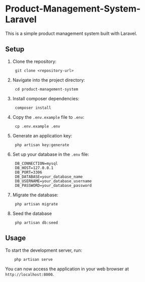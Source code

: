 # Product-Management-System-Laravel

This is a simple product management system built with Laravel.

## Setup

1. Clone the repository:

        git clone <repository-url>

2. Navigate into the project directory:

        cd product-management-system

3. Install composer dependencies:

        composer install
    
4. Copy the `.env.example` file to `.env`:

        cp .env.example .env

5. Generate an application key:

        php artisan key:generate

6. Set up your database in the `.env` file:

        DB_CONNECTION=mysql
        DB_HOST=127.0.0.1
        DB_PORT=3306
        DB_DATABASE=your_database_name
        DB_USERNAME=your_database_username
        DB_PASSWORD=your_database_password

7. Migrate the database:

        php artisan migrate

8. Seed the database

        php artisan db:seed


## Usage

To start the development server, run:

        php artisan serve

You can now access the application in your web browser at `http://localhost:8000`.
